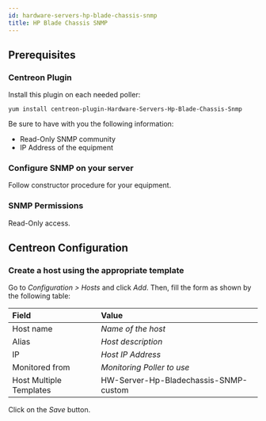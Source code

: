 ```yaml
---
id: hardware-servers-hp-blade-chassis-snmp
title: HP Blade Chassis SNMP
---
```


## Prerequisites

### Centreon Plugin

Install this plugin on each needed poller:

``` shell
yum install centreon-plugin-Hardware-Servers-Hp-Blade-Chassis-Snmp
```

Be sure to have with you the following information:

  - Read-Only SNMP community
  - IP Address of the equipment

### Configure SNMP on your server

Follow constructor procedure for your equipment.

### SNMP Permissions

Read-Only access.

## Centreon Configuration

### Create a host using the appropriate template

Go to *Configuration \> Hosts* and click *Add*. Then, fill the form as shown by
the following table:

| Field                                | Value                                 |
| :----------------------------------- | :------------------------------------ |
| Host name                            | *Name of the host*                    |
| Alias                                | *Host description*                    |
| IP                                   | *Host IP Address*                     |
| Monitored from                       | *Monitoring Poller to use*            |
| Host Multiple Templates              | HW-Server-Hp-Bladechassis-SNMP-custom |

Click on the *Save* button.

